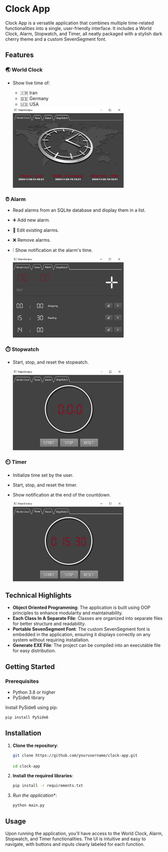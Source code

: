 # Clock App

Clock App is a versatile application that combines multiple time-related functionalities into a single, user-friendly interface. It includes a World Clock, Alarm, Stopwatch, and Timer, all neatly packaged with a stylish dark cherry theme and a custom SevenSegment font.

## Features

### 🌏 World Clock
- Show live time of:
  - 🇮🇷 Iran
  - 🇩🇪 Germany
  - 🇺🇸 USA

  <img src="photos/clockworld.png" width="350">

### ⏰ Alarm
- Read alarms from an SQLite database and display them in a list.
- ➕ Add new alarm.
- 📝 Edit existing alarms.
- ❌ Remove alarms.
- ❕ Show notification at the alarm's time.

  <img src="photos/alarm.png" width="350">

### ⏱️ Stopwatch
- Start, stop, and reset the stopwatch.

   <img src="photos/stopwatch.png" width="350">

### ⏲️ Timer
- Initialize time set by the user.
- Start, stop, and reset the timer.
- Show notification at the end of the countdown.

   <img src="photos/timer.png" width="350">

## Technical Highlights

- **Object Oriented Programming**: The application is built using OOP principles to enhance modularity and maintainability.
- **Each Class In A Separate File**: Classes are organized into separate files for better structure and readability.
- **Portable SevenSegment Font**: The custom SevenSegment font is embedded in the application, ensuring it displays correctly on any system without requiring installation.
- **Generate EXE File**: The project can be compiled into an executable file for easy distribution.

## Getting Started

### Prerequisites
- Python 3.8 or higher
- PySide6 library

Install PySide6 using pip:
```bash
pip install PySide6
```

## Installation

1. **Clone the repository**:
   ```bash
   git clone https://github.com/yourusername/clock-app.git
   
   cd clock-app


2. **Install the required libraries**:
   ```bash
   pip install -r requirements.txt

3. *Run the application**:
   ```bash
   python main.py
   ```

## Usage

Upon running the application, you'll have access to the World Clock, Alarm, Stopwatch, and Timer functionalities. The UI is intuitive and easy to navigate, with buttons and inputs clearly labeled for each function.